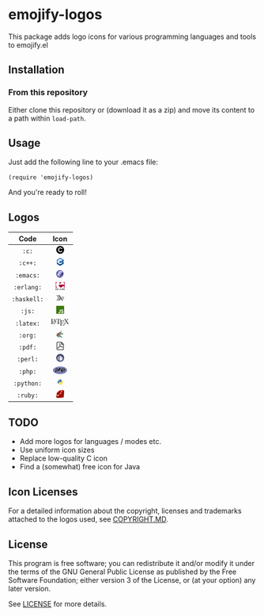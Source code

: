 # emojify-logos
This package adds logo icons for various programming languages and tools to emojify.el

## Installation
### From this repository
Either clone this repository or (download it as a zip) and move its content to a path within ``load-path``.

## Usage
Just add the following line to your .emacs file:
```elisp
(require 'emojify-logos)
```
And you're ready to roll!

## Logos

| Code        | Icon                                          |
|:-----------:|:---------------------------------------------:|
|``:c:``      |<img src="logos/c.png" height="16"></img>      |
|``:c++:``    |<img src="logos/c++.png" height="16"></img>    |
|``:emacs:``  |<img src="logos/emacs.png" height="16"></img>  |
|``:erlang:`` |<img src="logos/erlang.png" height="16"></img> |
|``:haskell:``|<img src="logos/haskell.png" height="16"></img>|
|``:js:``     |<img src="logos/js.png" height="16"></img>     |
|``:latex:``  |<img src="logos/latex.png" height="16"></img>  |
|``:org:``    |<img src="logos/org.png" height="16"></img>    |
|``:pdf:``    |<img src="logos/pdf.png" height="16"></img>    |
|``:perl:``   |<img src="logos/perl.png" height="16"></img>   |
|``:php:``    |<img src="logos/php.png" height="16"></img>    |
|``:python:`` |<img src="logos/python.png" height="16"></img> |
|``:ruby:``   |<img src="logos/ruby.png" height="16"></img>   |

## TODO
* Add more logos for languages / modes etc.
* Use uniform icon sizes
* Replace low-quality C icon
* Find a (somewhat) free icon for Java

## Icon Licenses
For a detailed information about the copyright, licenses and trademarks attached to the logos used, see [COPYRIGHT.MD](logos/COPYRIGHT.MD).

## License
This program is free software; you can redistribute it and/or
modify it under the terms of the GNU General Public License
as published by the Free Software Foundation; either version 3
of the License, or (at your option) any later version.

See [LICENSE](LICENSE) for more details.

